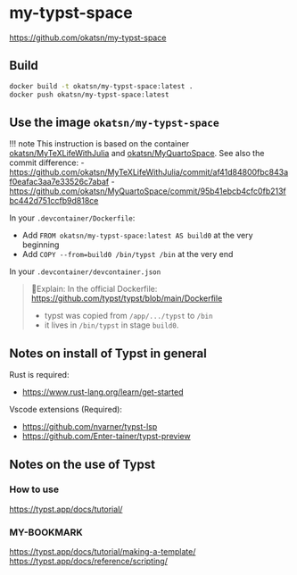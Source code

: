 # my-typst-space

https://github.com/okatsn/my-typst-space

## Build

```bash
docker build -t okatsn/my-typst-space:latest .
docker push okatsn/my-typst-space:latest
```

## Use the image `okatsn/my-typst-space`

!!! note
    This instruction is based on the container [okatsn/MyTeXLifeWithJulia](https://github.com/okatsn/MyTeXLifeWithJulia) and [okatsn/MyQuartoSpace](https://github.com/okatsn/MyQuartoSpace).
    See also the commit difference:
    - https://github.com/okatsn/MyTeXLifeWithJulia/commit/af41d84800fbc843af0eafac3aa7e33526c7abaf
    - https://github.com/okatsn/MyQuartoSpace/commit/95b41ebcb4cfc0fb213fbc442d751ccfb9d818ce

In your `.devcontainer/Dockerfile`:
- Add `FROM okatsn/my-typst-space:latest AS build0` at the very beginning
- Add `COPY --from=build0 /bin/typst /bin` at the very end

In your `.devcontainer/devcontainer.json`

> 📖Explain:
> In the official Dockerfile: https://github.com/typst/typst/blob/main/Dockerfile
> - typst was copied from `/app/.../typst` to  `/bin`
> - it lives in `/bin/typst` in stage `build0`.

## Notes on install of Typst in general
Rust is required:
- https://www.rust-lang.org/learn/get-started

Vscode extensions (Required):
- https://github.com/nvarner/typst-lsp
- https://github.com/Enter-tainer/typst-preview


## Notes on the use of Typst
### How to use
https://typst.app/docs/tutorial/

### MY-BOOKMARK
https://typst.app/docs/tutorial/making-a-template/
https://typst.app/docs/reference/scripting/
